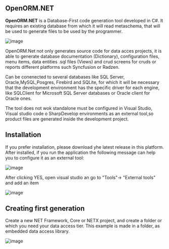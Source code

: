 <h2> OpenORM.NET </h2>

<strong>OpenORM.NET</strong> is a Database-First code generation tool developed in C#. 
It requires an existing database from which it will read metaschema, that will be used to generate files to be used by the programmer.

![image](https://user-images.githubusercontent.com/4572212/180858516-514809bf-8c08-493f-a127-d73994e1a3b2.png)

OpenORM.Net not only generates source code for data acces projects, it is able to generate database documentation (Dictionary),
configuration files, menu items, data entities .sql files (Views) and crud screens for cruds or reports different platforms such Syncfusion or Radzen.

Can be conenected to several databases like SQL Server, Oracle,MySQL,Posgres, Firebird and SQLite,
for which it will be necessary that the development environment has the specific driver for each engine, like
SQLClient for Microsoft SQL Server databases or Oracle client for Oracle ones.


The tool does not wok standalone must be configured in Visual Studio, Visual studio code o SharpDevelop environments
as an external tool,so product files are generated inside the development project.

<h2> Installation </h2>
If you prefer installation, please download yhe latest release in this platform.
After installed, if you run the application the following message can help you to configure it as an external tool:

![image](https://user-images.githubusercontent.com/4572212/180861343-28627588-3ccf-4103-8195-c80684b3465d.png)

After clicking YES, open visual studio an go to "Tools"-> "External tools" and add an item

![image](https://user-images.githubusercontent.com/4572212/180861741-242df39e-a79b-4535-bc2b-5a491b6d0f61.png)


<h2> Creating first generation </h2>
Create a new NET Framework, Core or NETX project, and create a folder or which you need your data access tier.
This example is made in a folder, as embedded data access library.

![image](https://user-images.githubusercontent.com/4572212/180859659-f5607f43-9ad7-475f-a149-5405cbf98a27.png)


